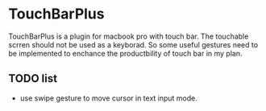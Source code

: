 # TouchBarPlus
TouchBarPlus is a plugin for macbook pro with touch bar.
The touchable scrren should not be used as a keyborad.
So some useful gestures need to be implemented to enchance the productbility of touch bar in my plan.


## TODO list
* use swipe gesture to move cursor in text input mode.
